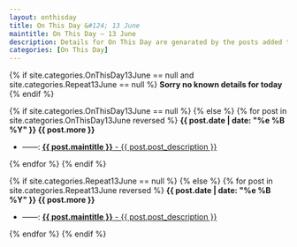 ```yaml
---
layout: onthisday
title: On This Day &#124; 13 June
maintitle: On This Day — 13 June
description: Details for On This Day are genarated by the posts added to the website so the content is subject to changes/updates over time.
categories: [On This Day]
---
```


{% if site.categories.OnThisDay13June == null and site.categories.Repeat13June == null %}
<strong>Sorry no known details for today</strong>
{% endif %}

{% if site.categories.OnThisDay13June == null %}
{% else %}
{% for post in site.categories.OnThisDay13June reversed %}
<strong>{{ post.date | date: "%e %B %Y" }} {{ post.more }}</strong>
<ul>
<li> ——: <a href="{{ post.url }}"><strong>{{ post.maintitle }}</strong> - {{ post.post_description }}</a></li>
</ul>
{% endfor %}
{% endif %}

{% if site.categories.Repeat13June == null %}
{% else %}
{% for post in site.categories.Repeat13June reversed %}
<strong>{{ post.date | date: "%e %B %Y" }} {{ post.more }}</strong>
<ul>
<li> ——: <a href="{{ post.url }}"><strong>{{ post.maintitle }}</strong> - {{ post.post_description }}</a></li>
</ul>
{% endfor %}
{% endif %}
